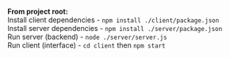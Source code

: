 **From project root:** <br/>
Install client dependencies - ```npm install ./client/package.json``` <br/>
Install server dependencies - ```npm install ./server/package.json``` <br/>
Run server (backend) - ```node ./server/server.js``` <br/>
Run client (interface) - ```cd client``` then ```npm start``` <br/>

